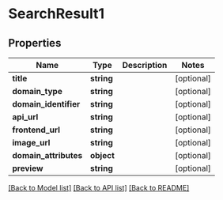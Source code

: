 # SearchResult1

## Properties
Name | Type | Description | Notes
------------ | ------------- | ------------- | -------------
**title** | **string** |  | [optional] 
**domain_type** | **string** |  | [optional] 
**domain_identifier** | **string** |  | [optional] 
**api_url** | **string** |  | [optional] 
**frontend_url** | **string** |  | [optional] 
**image_url** | **string** |  | [optional] 
**domain_attributes** | **object** |  | [optional] 
**preview** | **string** |  | [optional] 

[[Back to Model list]](../../README.md#documentation-for-models) [[Back to API list]](../../README.md#documentation-for-api-endpoints) [[Back to README]](../../README.md)

